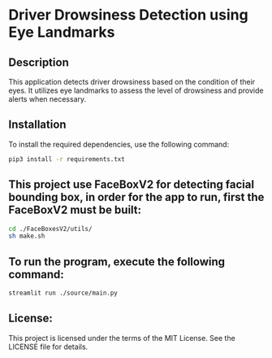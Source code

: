 # Driver Drowsiness Detection using Eye Landmarks

## Description
This application detects driver drowsiness based on the condition of their eyes. It utilizes eye landmarks to assess the level of drowsiness and provide alerts when necessary.

## Installation
To install the required dependencies, use the following command:
```bash
pip3 install -r requirements.txt
```

## This project use FaceBoxV2 for detecting facial bounding box, in order for the app to run, first the FaceBoxV2 must be built:
```bash
cd ./FaceBoxesV2/utils/
sh make.sh
```

## To run the program, execute the following command:
```bash
streamlit run ./source/main.py
```

## License:
This project is licensed under the terms of the MIT License. See the LICENSE file for details.
